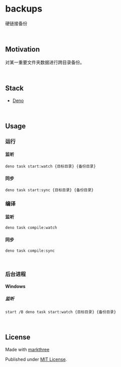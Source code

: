 # backups

硬链接备份

<br />

## Motivation

对某一重要文件夹数据进行跨目录备份。

<br />

## Stack

- [Deno](https://deno.land/)

<br />

## Usage

### 运行

#### 监听

```shell
deno task start:watch {目标目录} {备份目录}
```

#### 同步

```shell
deno task start:sync {目标目录} {备份目录}
```

### 编译

#### 监听

```shell
deno task compile:watch
```

#### 同步

```shell
deno task compile:sync
```

<br />

### 后台进程

#### Windows

##### 监听

```shell
start /B deno task start:watch {目标目录} {备份目录}
```

<br />

## License

Made with [markthree](https://github.com/markthree)

Published under [MIT License](./LICENSE).
